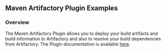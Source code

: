 ## Maven Artifactory Plugin Examples

### Overview
The Maven Artifactory Plugin allows you to deploy your build artifacts and build information to Artifactory and also to resolve
your build dependencies from Artifactory.
The Plugin documentation is available [here](https://www.jfrog.com/confluence/display/RTF/Maven+Artifactory+Plugin).
